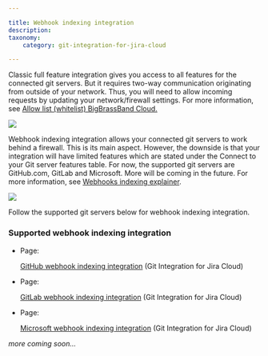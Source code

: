 ```yaml
---

title: Webhook indexing integration
description:
taxonomy:
    category: git-integration-for-jira-cloud

---
```

Classic full feature integration gives you access to all features for the connected git servers. But it requires two-way communication originating from outside of your network. Thus, you will need to allow incoming requests by updating your network/firewall settings. For more information, see [Allow list (whitelist) BigBrassBand Cloud.](https://link.bigbrassband.com/kb-gitcloud-allow-list-whitelist%5D)

![](https://bigbrassband.atlassian.net/wiki/download/thumbnails/1508081882/gitcloud-managed-ui-webhook-idx-panel.png?version=1&modificationDate=1648375682256&cacheVersion=1&api=v2&width=680&height=128)


Webhook indexing integration allows your connected git servers to work behind a firewall. This is its main aspect. However, the downside is that your integration will have limited features which are stated under the Connect to your Git server features table. For now, the supported git servers are GitHub.com, GitLab and Microsoft. More will be coming in the future. For more information, see [Webhooks indexing explainer](https://bigbrassband.atlassian.net/wiki/spaces/GITCLOUD/pages/1422819484/Webhook+Indexing+Explainer?src=search).

![](https://bigbrassband.atlassian.net/wiki/download/thumbnails/1508081882/gitcloud-managed-ui-webhook-idx-panel2.png?version=1&modificationDate=1648375792211&cacheVersion=1&api=v2&width=680&height=130)

Follow the supported git servers below for webhook indexing integration.

### Supported webhook indexing integration

*   Page:

    [GitHub webhook indexing integration](/git-integration-for-jira-cloud/github-webhook-indexing-integration/) (Git Integration for Jira Cloud)

*   Page:

    [GitLab webhook indexing integration](/git-integration-for-jira-cloud/gitlab-webhook-indexing-integration/) (Git Integration for Jira Cloud)

*   Page:

    [Microsoft webhook indexing integration](/git-integration-for-jira-cloud/github-webhook-indexing-integration/) (Git Integration for Jira Cloud)


_more coming soon…_